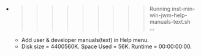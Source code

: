 * >>>>>>>>> Running inst-min-win-jwm-help-manuals-text.sh ...
  * Add user & developer manuals(text) in Help menu.
  * Disk size = 4400560K. Space Used = 56K. Runtime = 00:00:00:00.
